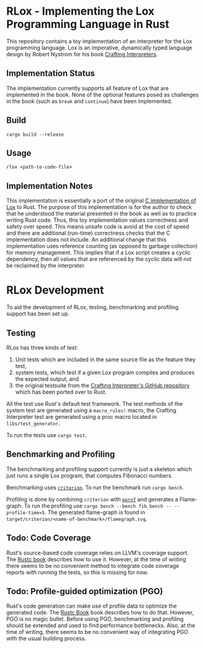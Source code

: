 # RLox - Implementing the Lox Programming Language in Rust
This repository contains a toy implementation of an interpreter for the Lox
programming language. Lox is an imperative, dynamically typed language design by
Robert Nystrom for his book
[Crafting Interpreters](https://craftinginterpreters.com/).

## Implementation Status

The implementation currently supports all feature of Lox that are implemented in
the book. None of the optional features posed as challenges in the book (such as
`break` and `continue`) have been implemented.

## Build

    cargo build --release

## Usage

    rlox <path-to-code-file>

## Implementation Notes

This implementation is essentially a port of the original
[C implementation of Lox](https://github.com/munificent/craftinginterpreters) to
Rust. The purpose of this implementation is for the author to check that he
understood the material presented in the book as well as to practice writing
Rust code. Thus, this toy implementation values correctness and safety over
speed. This means unsafe code is avoid at the cost of speed and there are
additional (run-time) correctness checks that the C implementation does not
include. An additional change that this implementation uses reference counting
(as opposed to garbage collection) for memory management. This implies that if a
Lox script creates a cyclic dependency, then all values that are referenced by
the cyclic data will not be reclaimed by the interpreter.

# RLox Development

To aid the development of RLox, testing, benchmarking and profiling support has
been set up.

## Testing

RLox has three kinds of test:

1) Unit tests which are included in the same source file as the feature they
   test,
2) system tests, which test if a given Lox program compiles and produces the
   expected output, and
3) the original testsuite from the
   [Crafting Interpreter's GitHub repository](https://github.com/munificent/craftinginterpreters)
   which has been ported over to Rust.

All the test use Rust's default test framework.
The test methods of the system test are generated using a `macro_rules!` macro,
the Crafting Interpreter test are generated using a proc macro located in
`libs/test_generator`.

To run the tests use `cargo test`.

## Benchmarking and Profiling

The benchmarking and profiling support currently is just a skeleton which just
runs a single Lox program, that computes Fibonacci numbers.

Benchmarking uses [`criterion`](https://docs.rs/criterion/latest/criterion/).
To run the benchmark run `cargo bench`.

Profiling is done by combining `criterion` with
[`pprof`](https://docs.rs/pprof/latest/pprof/) and generates a Flame-graph.
To run the profiling use `cargo bench --bench fib_bench -- --profile-time=5`.
The generated flame-graph is found in
`target/criterion/<name-of-benchmark>/flamegraph.svg`.

## Todo: Code Coverage

Rust's source-based code coverage relies on LLVM's coverage support.
The [Rustc book](https://doc.rust-lang.org/rustc/instrument-coverage.html)
describes how to use it.
However, at the time of writing there seems to be no convenient method to
integrate code coverage reports with running the tests, so this is missing for
now.

## Todo: Profile-guided optimization (PGO)

Rust's code generation can make use of profile data to optimize the generated
code.
The
[Rustc Book](https://doc.rust-lang.org/rustc/profile-guided-optimization.html)
book describes how to do that.
However, PGO is no magic bullet.
Before using PGO, benchmarking and profiling should be extended and used to find
performance bottlenecks.
Also, at the time of writing, there seems to be no convenient way of integrating
PGO with the usual building process.

